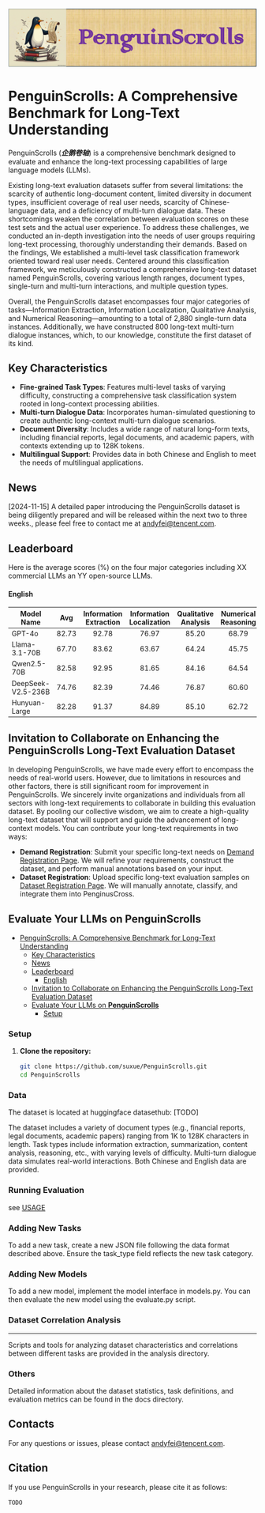 ![](1.gif)

# PenguinScrolls: A Comprehensive Benchmark for Long-Text Understanding

PenguinScrolls (***企鹅卷轴***) is a comprehensive benchmark designed to evaluate and enhance the long-text processing capabilities of large language models (LLMs).

Existing long-text evaluation datasets suffer from several limitations: the scarcity of authentic long-document content, limited diversity in document types, insufficient coverage of real user needs, scarcity of Chinese-language data, and a deficiency of multi-turn dialogue data. These shortcomings weaken the correlation between evaluation scores on these test sets and the actual user experience. To address these challenges, we conducted an in-depth investigation into the needs of user groups requiring long-text processing, thoroughly understanding their demands. Based on the findings, We established a multi-level task classification framework oriented toward real user needs. Centered around this classification framework, we meticulously constructed a comprehensive long-text dataset named PenguinScrolls, covering various length ranges, document types, single-turn and multi-turn interactions, and multiple question types.

Overall, the PenguinScrolls dataset encompasses four major categories of tasks—Information Extraction, Information Localization, Qualitative Analysis, and Numerical Reasoning—amounting to a total of 2,880 single-turn data instances. Additionally, we have constructed 800 long-text multi-turn dialogue instances, which, to our knowledge, constitute the first dataset of its kind.



## Key Characteristics

* **Fine-grained Task Types**: Features multi-level tasks of varying difficulty, constructing a comprehensive task classification system rooted in long-context processing abilities.
* **Multi-turn Dialogue Data**: Incorporates human-simulated questioning to create authentic long-context multi-turn dialogue scenarios.
* **Document Diversity**: Includes a wide range of natural long-form texts, including financial reports, legal documents, and academic papers, with contexts extending up to 128K tokens.
* **Multilingual Support**: Provides data in both Chinese and English to meet the needs of multilingual applications.

## News
[2024-11-15] A detailed paper introducing the PenguinScrolls dataset is being diligently prepared and will be released within the next two to three weeks., please feel free to contact me at andyfei@tencent.com.

## Leaderboard
Here is the average scores (%) on the four major categories including XX commercial LLMs an YY open-source LLMs.


#### English
| Model Name       |  Avg  | Information Extraction | Information Localization | Qualitative Analysis | Numerical Reasoning |
| ---------------- | :---: | :--------------------: | :----------------------: | :------------------: | :-----------------: |
| GPT-4o           |  82.73   |           92.78           |            76.97            |          85.20          |         68.79          |
| Llama-3.1-70B    |  67.70   |           83.62           |            63.67            |          64.24          |         45.75          |
| Qwen2.5-70B |  82.58   |           92.95           |            81.65            |          84.16          |         64.54          |
| DeepSeek-V2.5-236B    |  74.76   |           82.39           |            74.46            |          76.87          |         60.60          |
| Hunyuan-Large      |  82.28   |           91.37           |            84.89            |          85.10          |         62.72          |


## Invitation to Collaborate on Enhancing the PenguinScrolls Long-Text Evaluation Dataset

In developing PenguinScrolls, we have made every effort to encompass the needs of real-world users. However, due to limitations in resources and other factors, there is still significant room for improvement in PenguinScrolls.
We sincerely invite organizations and individuals from all sectors with long-text requirements to collaborate in building this evaluation dataset. By pooling our collective wisdom, we aim to create a high-quality long-text dataset that will support and guide the advancement of long-context models.
You can contribute your long-text requirements in two ways:

* **Demand Registration**: Submit your specific long-text needs on [Demand Registration Page](https://huggingface.co/spaces/long-context/https://huggingface.co/spaces/long-context/数据集登记). We will refine your requirements, construct the dataset, and perform manual annotations based on your input.
* **Dataset Registration**: Upload specific long-text evaluation samples on [Dataset Registration Page](https://huggingface.co/spaces/long-context/数据集登记). We will manually annotate, classify, and integrate them into PenginusCross.




## Evaluate Your LLMs on **PenguinScrolls**

- [PenguinScrolls: A Comprehensive Benchmark for Long-Text Understanding](#penguinscrolls-a-comprehensive-benchmark-for-long-text-understanding)
  - [Key Characteristics](#key-characteristics)
  - [News](#news)
  - [Leaderboard](#leaderboard)
      - [English](#english)
  - [Invitation to Collaborate on Enhancing the PenguinScrolls Long-Text Evaluation Dataset](#invitation-to-collaborate-on-enhancing-the-penguinscrolls-long-text-evaluation-dataset)
  - [Evaluate Your LLMs on **PenguinScrolls**](#evaluate-your-llms-on-penguinscrolls)
    - [Setup](#setup)


### Setup

1. **Clone the repository:**
   ```bash
   git clone https://github.com/suxue/PenguinScrolls.git
   cd PenguinScrolls

### Data

The dataset is located at huggingface datasethub: [TODO]

The dataset includes a variety of document types (e.g., financial reports, legal documents, academic papers) ranging from 1K to 128K characters in length. Task types include information extraction, summarization, content analysis, reasoning, etc., with varying levels of difficulty. Multi-turn dialogue data simulates real-world interactions. Both Chinese and English data are provided.

### Running Evaluation

see [USAGE](./USAGE.md)


### Adding New Tasks

To add a new task, create a new JSON file following the data format described above. Ensure the task_type field reflects the new task category.

### Adding New Models

To add a new model, implement the model interface in models.py. You can then evaluate the new model using the evaluate.py script.

### Dataset Correlation Analysis
****
Scripts and tools for analyzing dataset characteristics and correlations between different tasks are provided in the analysis directory.

### Others

Detailed information about the dataset statistics, task definitions, and evaluation metrics can be found in the docs directory.

## Contacts
For any questions or issues, please contact andyfei@tencent.com.

## Citation

If you use PenguinScrolls in your research, please cite it as follows:


```
TODO
```


